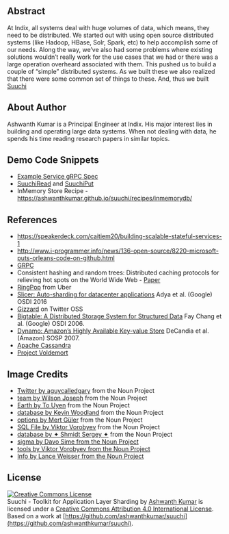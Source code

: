 ## Abstract
At Indix, all systems deal with huge volumes of data, which means, they need to be distributed. We started out with using open source distributed systems (like Hadoop, HBase, Solr, Spark, etc) to help accomplish some of our needs. Along the way, we’ve also had some problems where existing solutions wouldn’t really work for the use cases that we had or there was a large operation overheard associated with them. This pushed us to build a couple of “simple” distributed systems. As we built these we also realized that there were some common set of things to these. And, thus we built [Suuchi](http://github.com/ashwanthkumar/suuchi)

## About Author
Ashwanth Kumar is a Principal Engineer at Indix. His major interest lies in building and operating large data systems. When not dealing with data, he spends his time reading research papers in similar topics. 

## Demo Code Snippets
- [Example Service gRPC Spec](https://github.com/ashwanthkumar/suuchi/blob/19a075ca065112b1adcafbf9c75ac3a26fc9e1f9/suuchi-core/src/main/proto/suuchi.proto)
- [SuuchiRead](https://github.com/ashwanthkumar/suuchi/blob/582c66a0c0039312926a8c79b308567640f05306/suuchi-core/src/main/scala/in/ashwanthkumar/suuchi/rpc/SuuchiReadService.scala) and [SuuchiPut](https://github.com/ashwanthkumar/suuchi/blob/582c66a0c0039312926a8c79b308567640f05306/suuchi-core/src/main/scala/in/ashwanthkumar/suuchi/rpc/SuuchiPutService.scala)
- InMemory Store Recipe - https://ashwanthkumar.github.io/suuchi/recipes/inmemorydb/

## References
- https://speakerdeck.com/caitiem20/building-scalable-stateful-services-1
- http://www.i-programmer.info/news/136-open-source/8220-microsoft-puts-orleans-code-on-github.html
- [GRPC](http://www.grpc.io/)
- Consistent hashing and random trees: Distributed caching protocols for relieving hot spots on the World Wide Web - [Paper](https://github.com/papers-we-love/papers-we-love/blob/master/distributed_systems/consistent-hashing-and-random-trees.pdf)
- [RingPop](https://ringpop.readthedocs.io/) from Uber
- [Slicer: Auto-sharding for datacenter applications](https://www.usenix.org/system/files/conference/osdi16/osdi16-adya.pdf) Adya et al. (Google)  OSDI 2016
- [Gizzard](https://github.com/twitter/gizzard) on Twitter OSS
- [Bigtable: A Distributed Storage System for Structured Data](http://research.google.com/archive/bigtable.html) Fay Chang et al. (Google) OSDI 2006.
- [Dynamo: Amazon’s Highly Available Key-value Store](http://s3.amazonaws.com/AllThingsDistributed/sosp/amazon-dynamo-sosp2007.pdf) DeCandia et al. (Amazon) SOSP 2007.
- [Apache Cassandra](http://cassandra.apache.org/)
- [Project Voldemort](http://www.project-voldemort.com/voldemort/)

## Image Credits
- [Twitter by aguycalledgary](https://thenounproject.com/search/?q=twitter+bird&i=23267) from the Noun Project
- [team by Wilson Joseph](https://thenounproject.com/term/team/717083/) from the Noun Project
- [Earth by To Uyen](https://thenounproject.com/search/?q=internet+globe&i=318309) from the Noun Project
- [database by Kevin Woodland](https://thenounproject.com/search/?q=database&i=282705) from the Noun Project
- [options by Mert Güler](https://thenounproject.com/search/?q=toolkit&i=638516) from the Noun Project
- [SQL File by Viktor Vorobyev](https://thenounproject.com/search/?q=sql&i=342070) from the Noun Project
- [database by ✦ Shmidt Sergey ✦](https://thenounproject.com/search/?q=database&i=691819) from the Noun Project
- [sigma by Davo Sime from the Noun Project](https://thenounproject.com/search/?q=sigma&i=607382)
- [tools by Viktor Vorobyev from the Noun Project](https://thenounproject.com/search/?q=hammer&i=561830)
- [Info by Lance Weisser from the Noun Project](https://thenounproject.com/search/?q=info&i=91723)

## License
[![Creative Commons License](https://i.creativecommons.org/l/by/4.0/88x31.png)](http://creativecommons.org/licenses/by/4.0/)  
<span xmlns:dct="http://purl.org/dc/terms/" property="dct:title">Suuchi - Toolkit for Application Layer Sharding</span> by [Ashwanth Kumar](https://ashwanthkumar.in) is licensed under a [Creative Commons Attribution 4.0 International License](http://creativecommons.org/licenses/by/4.0/). Based on a work at [https://github.com/ashwanthkumar/suuchi](https://github.com/ashwanthkumar/suuchi).
